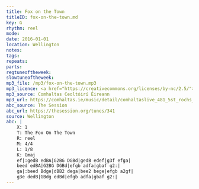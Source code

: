 ```yaml
---
title: Fox on the Town
titleID: fox-on-the-town.md
key: G
rhythm: reel
mode:
date: 2016-01-01
location: Wellington
notes:
tags:
repeats: 
parts: 
regtuneoftheweek:
slowtuneoftheweek:
mp3_file: /mp3/fox-on-the-town.mp3
mp3_licence: <a href="https://creativecommons.org/licenses/by-nc/2.5/">CC-BY-NC-2.5</a>
mp3_source: Comhaltas Ceoltóirí Éireann
mp3_url: https://comhaltas.ie/music/detail/comhaltaslive_481_5st_rochs_ceili_band/
abc_source: The Session
abc_url: https://thesession.org/tunes/341
source: Wellington
abc: |
    X: 1
    T: The Fox On The Town
    R: reel
    M: 4/4
    L: 1/8
    K: Gmaj
    ef|:gedB edBA|G2BG DGBd|gedB edef|g3f efga|
    beed edBA|G2BG DGBd|efgb adfa|gbaf g2:|
    ga|:beed Bdge|dBB2 dega|bee2 bege|efgb a2gf|
    g3e dedB|GBdg edBd|efgb adfa|gbaf g2:|
---
```

